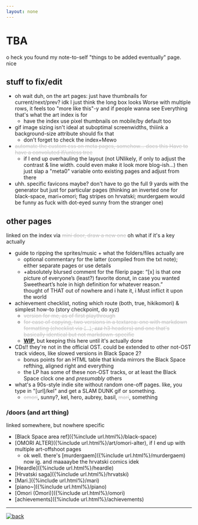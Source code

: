 ```yaml
---
layout: none
---
```

<style>del{color:#bfbfbf;}</style>

# TBA
o heck you found my note-to-self "things to be added eventually" page. nice

## stuff to fix/edit
- oh wait duh, on the art pages: just have thumbnails for current/next/prev? idk I just think the long box looks Worse with multiple rows, it feels too "more like this"-y and if people wanna see Everything that's what the art index is for
	- have the index use pixel thumbnails on mobile/by default too
- gif image sizing isn't ideal at suboptimal screenwidths, thiiink a background-size attribute should fix that
	- don't forget to check the index+Mewo
- ~~automate the custom css on meta pages, somehow... does this Have to have a convoluted if/unless tree~~
	- if I end up overhauling the layout (not UNlikely, if only to adjust the contrast & line width. could even make it look more blog-ish...) then just slap a "meta0" variable onto existing pages and adjust from there
- uhh. specific favicons maybe? don't have to go the full 9 yards with the generator but just for particular pages (thinking an inverted one for black-space, mari+omori; flag stripes on hrvatski; murdergaem would be funny as fuck with dot-eyed sunny from the stranger one)

## other pages
linked on the index via ~~mini door, draw a new one~~ oh what if it's a key actually
- guide to ripping the sprites/music + what the folders/files actually are
	- optional commentary for the latter (compiled from the txt note); either separate pages or use details
	- +absolutely blursed comment for the filerip page: “[x] is that one picture of everyone’s (least?) favorite donut, in case you wanted Sweetheart’s hole in high definition for whatever reason.”  
	thought of THAT out of nowhere and i hate it, i Must inflict it upon the world
- achievement checklist, noting which route (both, true, hikikomori) & simplest how-to (story checkpoint, do xyz)
	- ~~version for me, as of first playthrough~~
	- ~~for ease of copying, two versions in a textarea: one with markdown formatting (checklist via ``[ ]``, ``###`` h3 headers) and one that's basically identical but not markdown-specific~~
	- **[WIP](achievements)**, but keeping this here until it's actually done
- CDs!! they're not in the official OST. could be extended to other not-OST track videos, like slowed versions in Black Space 2?
	- bonus points for an HTML table that kinda mirrors the Black Space refthing, aligned right and everything
	- the LP has some of these non-OST tracks, or at least the Black Space clock one and *presumably* others
- what's a 90s-style indie site without random one-off pages. like, you type in "[url]/kel" and get a SLAM DUNK gif or something.
	- ~~omori~~, sunny?, kel, hero, aubrey, basil, ~~mari~~, something

### /doors (and art thing)
linked somewhere, but nowhere specific
- [Black Space area ref]({%include url.html%}/black-space)
- [OMORI ALTER]({%include url.html%}/art/omori-alter), if I end up with multiple art-offshoot pages
	- ok well. there's [murdergaem]({%include url.html%}/murdergaem) now ig. and maaaaybe the hrvatski comics idek
- [Heardle]({%include url.html%}/heardle)
- [Hrvatski saga]({%include url.html%}/hrvatski)
- [Mari.]({%include url.html%}/mari)
- [piano~]({%include url.html%}/piano)
- [Omori (Omori)]({%include url.html%}/omori)
- [achievements]({%include url.html%}/achievements)

----

<a href="a-space"><img src="{%include url.html%}/assets/img/fork-mini.png" alt="back"></a>